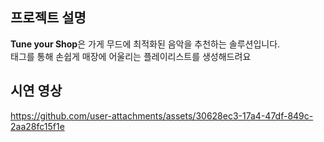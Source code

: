## 프로젝트 설명
<strong>Tune your Shop</strong>은 가게 무드에 최적화된 음악을 추천하는 솔루션입니다.  
태그를 통해 손쉽게 매장에 어울리는 플레이리스트를 생성해드려요 

## 시연 영상
https://github.com/user-attachments/assets/30628ec3-17a4-47df-849c-2aa28fc15f1e



